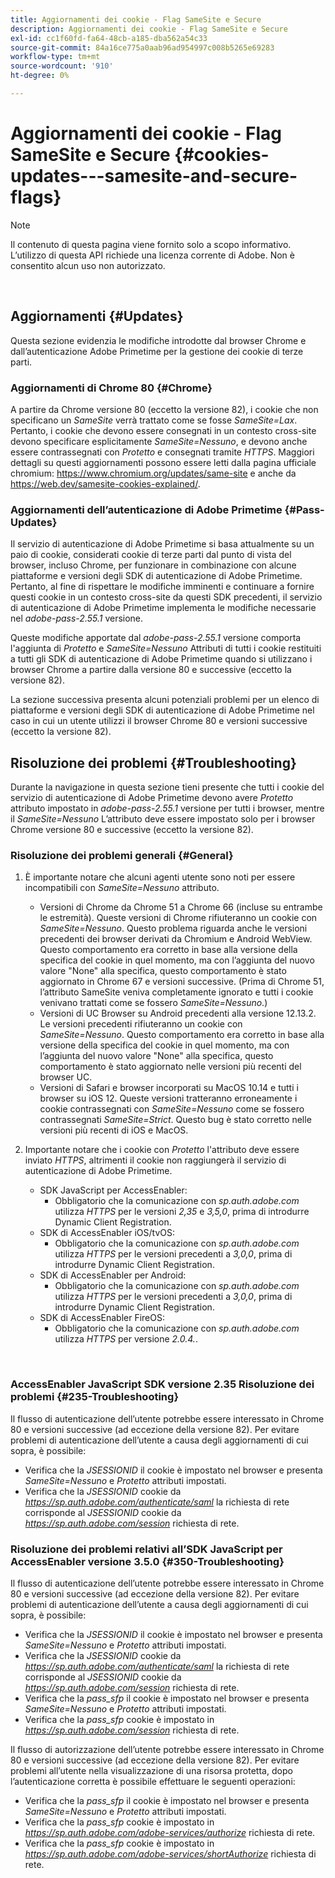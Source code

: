 ```yaml
---
title: Aggiornamenti dei cookie - Flag SameSite e Secure
description: Aggiornamenti dei cookie - Flag SameSite e Secure
exl-id: cc1f60fd-fa64-48cb-a185-dba562a54c33
source-git-commit: 84a16ce775a0aab96ad954997c008b5265e69283
workflow-type: tm+mt
source-wordcount: '910'
ht-degree: 0%

---
```


# Aggiornamenti dei cookie - Flag SameSite e Secure {#cookies-updates---samesite-and-secure-flags}

>[!NOTE]
>
>Il contenuto di questa pagina viene fornito solo a scopo informativo. L’utilizzo di questa API richiede una licenza corrente di Adobe. Non è consentito alcun uso non autorizzato.

</br>


## Aggiornamenti {#Updates}

Questa sezione evidenzia le modifiche introdotte dal browser Chrome e dall’autenticazione Adobe Primetime per la gestione dei cookie di terze parti.



### Aggiornamenti di Chrome 80 {#Chrome}

A partire da Chrome versione 80 (eccetto la versione 82), i cookie che non specificano un *SameSite* verrà trattato come se fosse *SameSite=Lax*. Pertanto, i cookie che devono essere consegnati in un contesto cross-site devono specificare esplicitamente *SameSite=Nessuno*, e devono anche essere contrassegnati con *Protetto* e consegnati tramite *HTTPS*. Maggiori dettagli su questi aggiornamenti possono essere letti dalla pagina ufficiale chromium: <https://www.chromium.org/updates/same-site> e anche da <https://web.dev/samesite-cookies-explained/>.


### Aggiornamenti dell’autenticazione di Adobe Primetime {#Pass-Updates}

Il servizio di autenticazione di Adobe Primetime si basa attualmente su un paio di cookie, considerati cookie di terze parti dal punto di vista del browser, incluso Chrome, per funzionare in combinazione con alcune piattaforme e versioni degli SDK di autenticazione di Adobe Primetime. Pertanto, al fine di rispettare le modifiche imminenti e continuare a fornire questi cookie in un contesto cross-site da questi SDK precedenti, il servizio di autenticazione di Adobe Primetime implementa le modifiche necessarie nel *adobe-pass-2.55.1* versione.

Queste modifiche apportate dal *adobe-pass-2.55.1* versione comporta l&#39;aggiunta di *Protetto* e *SameSite=Nessuno* Attributi di tutti i cookie restituiti a tutti gli SDK di autenticazione di Adobe Primetime quando si utilizzano i browser Chrome a partire dalla versione 80 e successive (eccetto la versione 82).

La sezione successiva presenta alcuni potenziali problemi per un elenco di piattaforme e versioni degli SDK di autenticazione di Adobe Primetime nel caso in cui un utente utilizzi il browser Chrome 80 e versioni successive (eccetto la versione 82).

## Risoluzione dei problemi {#Troubleshooting}

Durante la navigazione in questa sezione tieni presente che tutti i cookie del servizio di autenticazione di Adobe Primetime devono avere *Protetto* attributo impostato in *adobe-pass-2.55.1* versione per tutti i browser, mentre il *SameSite=Nessuno* L’attributo deve essere impostato solo per i browser Chrome versione 80 e successive (eccetto la versione 82).


### Risoluzione dei problemi generali {#General}

1. È importante notare che alcuni agenti utente sono noti per essere incompatibili con *SameSite=Nessuno* attributo.

   - Versioni di Chrome da Chrome 51 a Chrome 66 (incluse su entrambe le estremità). Queste versioni di Chrome rifiuteranno un cookie con *SameSite=Nessuno*. Questo problema riguarda anche le versioni precedenti dei browser derivati da Chromium e Android WebView. Questo comportamento era corretto in base alla versione della specifica del cookie in quel momento, ma con l’aggiunta del nuovo valore &quot;None&quot; alla specifica, questo comportamento è stato aggiornato in Chrome 67 e versioni successive. (Prima di Chrome 51, l’attributo SameSite veniva completamente ignorato e tutti i cookie venivano trattati come se fossero *SameSite=Nessuno*.)
   - Versioni di UC Browser su Android precedenti alla versione 12.13.2. Le versioni precedenti rifiuteranno un cookie con *SameSite=Nessuno*. Questo comportamento era corretto in base alla versione della specifica del cookie in quel momento, ma con l’aggiunta del nuovo valore &quot;None&quot; alla specifica, questo comportamento è stato aggiornato nelle versioni più recenti del browser UC.
   - Versioni di Safari e browser incorporati su MacOS 10.14 e tutti i browser su iOS 12. Queste versioni tratteranno erroneamente i cookie contrassegnati con *SameSite=Nessuno* come se fossero contrassegnati *SameSite=Strict*. Questo bug è stato corretto nelle versioni più recenti di iOS e MacOS.


1. Importante notare che i cookie con *Protetto* l&#39;attributo deve essere inviato *HTTPS*, altrimenti il cookie non raggiungerà il servizio di autenticazione di Adobe Primetime.

   - SDK JavaScript per AccessEnabler:
      - Obbligatorio che la comunicazione con *sp.auth.adobe.com* utilizza *HTTPS* per le versioni *2,35* e *3,5,0*, prima di introdurre Dynamic Client Registration.
   - SDK di AccessEnabler iOS/tvOS:
      - Obbligatorio che la comunicazione con *sp.auth.adobe.com* utilizza *HTTPS* per le versioni precedenti a *3,0,0*, prima di introdurre Dynamic Client Registration.
   - SDK di AccessEnabler per Android:
      - Obbligatorio che la comunicazione con *sp.auth.adobe.com* utilizza *HTTPS* per le versioni precedenti a *3,0,0*, prima di introdurre Dynamic Client Registration.
   - SDK di AccessEnabler FireOS:
      - Obbligatorio che la comunicazione con *sp.auth.adobe.com* utilizza *HTTPS* per versione *2.0.4.*.

</br>

### AccessEnabler JavaScript SDK versione 2.35 Risoluzione dei problemi {#235-Troubleshooting}

Il flusso di autenticazione dell’utente potrebbe essere interessato in Chrome 80 e versioni successive (ad eccezione della versione 82). Per evitare problemi di autenticazione dell’utente a causa degli aggiornamenti di cui sopra, è possibile:

- Verifica che la *JSESSIONID* il cookie è impostato nel browser e presenta *SameSite=Nessuno* e *Protetto* attributi impostati.
- Verifica che la *JSESSIONID* cookie da *https://sp.auth.adobe.com/authenticate/saml* la richiesta di rete corrisponde al *JSESSIONID* cookie da *https://sp.auth.adobe.com/session* richiesta di rete.


### Risoluzione dei problemi relativi all’SDK JavaScript per AccessEnabler versione 3.5.0 {#350-Troubleshooting}

Il flusso di autenticazione dell’utente potrebbe essere interessato in Chrome 80 e versioni successive (ad eccezione della versione 82). Per evitare problemi di autenticazione dell’utente a causa degli aggiornamenti di cui sopra, è possibile:

- Verifica che la *JSESSIONID* il cookie è impostato nel browser e presenta *SameSite=Nessuno* e *Protetto* attributi impostati.
- Verifica che la *JSESSIONID* cookie da *https://sp.auth.adobe.com/authenticate/saml* la richiesta di rete corrisponde al *JSESSIONID* cookie da *https://sp.auth.adobe.com/session* richiesta di rete.
- Verifica che la *pass\_sfp* il cookie è impostato nel browser e presenta *SameSite=Nessuno* e *Protetto* attributi impostati.
- Verifica che la *pass\_sfp* cookie è impostato in *https://sp.auth.adobe.com/session* richiesta di rete.


Il flusso di autorizzazione dell’utente potrebbe essere interessato in Chrome 80 e versioni successive (ad eccezione della versione 82). Per evitare problemi all’utente nella visualizzazione di una risorsa protetta, dopo l’autenticazione corretta è possibile effettuare le seguenti operazioni:

- Verifica che la *pass\_sfp* il cookie è impostato nel browser e presenta *SameSite=Nessuno* e *Protetto* attributi impostati.
- Verifica che la *pass\_sfp* cookie è impostato in *https://sp.auth.adobe.com/adobe-services/authorize* richiesta di rete.
- Verifica che la *pass\_sfp* cookie è impostato in *https://sp.auth.adobe.com/adobe-services/shortAuthorize* richiesta di rete.
